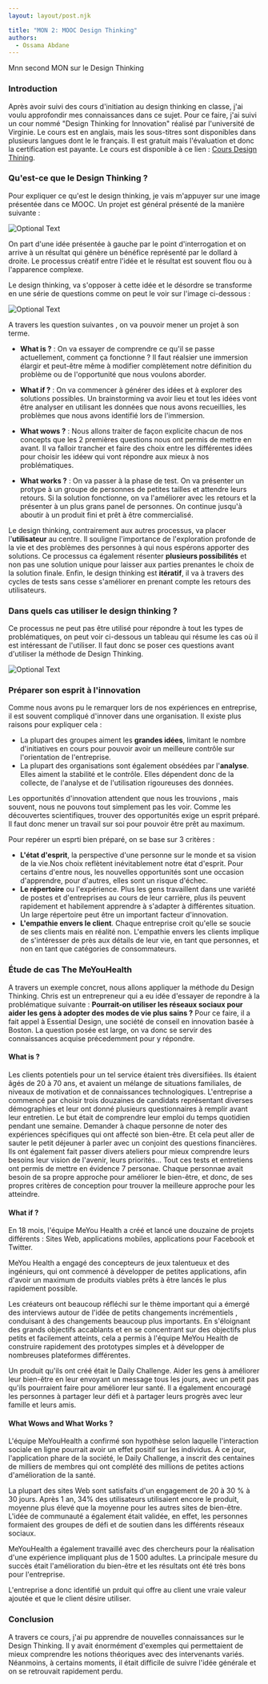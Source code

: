 ```yaml
---
layout: layout/post.njk

title: "MON 2: MOOC Design Thinking"
authors:
  - Ossama Abdane
---
```

<!-- début résumé -->
Mnn second MON sur le Design Thinking
<!-- fin résumé -->


### Introduction 

Après avoir suivi des cours d'initiation au design thinking en classe, j'ai voulu approfondir mes connaissances dans ce sujet. Pour ce faire, j'ai suivi un cour nommé "Design Thinking for Innovation" réalisé par l'université de Virginie. Le cours est en anglais, mais les sous-titres sont disponibles dans plusieurs langues dont le le français. Il est gratuit mais l'évaluation et donc la certification est payante. Le cours est disponible à ce lien : [Cours Design Thining](https://fr.coursera.org/learn/uva-darden-design-thinking-innovation#syllabus).

### Qu'est-ce que le Design Thinking ?

Pour expliquer ce qu'est le design thinking, je vais m'appuyer sur une image présentée dans ce MOOC. Un projet est général présenté de la manière suivante :

![Optional Text](Image1.png)

On part d'une idée présentée à gauche par le point d'interrogation et on arrive à un résultat qui génère un bénéfice représenté par le dollard à droite. Le processus créatif entre l'idée et le résultat est souvent flou ou à l'apparence complexe. 

Le design thinking, va s'opposer à cette idée et le désordre se transforme en une série de questions comme on peut le voir sur l'image ci-dessous : 

![Optional Text](Image2.png)

A travers les question suivantes , on va pouvoir mener un projet à son terme. 

- **What is ?** : On va essayer de comprendre ce qu'il se passe actuellement, comment ça fonctionne ? Il faut réalsier une immersion élargir et peut-être même à modifier complètement notre définition du problème ou de l'opportunité que nous voulons aborder.

- **What if ?** : On va commencer à générer des idées et à explorer des solutions possibles. Un brainstorming va avoir lieu et tout les idées vont être analyser en utilisant les données que nous avons recueillies, les problèmes que nous avons identifié lors de l'immersion.  

- **What wows ?** : Nous allons traiter de façon explicite chacun de nos concepts que les 2 premières questions nous ont permis de mettre en avant. Il va falloir trancher et faire des choix entre les différentes idées pour choisir les idéew qui vont répondre aux mieux à nos problématiques.

- **What works ?** : On va passer à la phase de test. On va présenter un protype à un groupe de personnes de petites tailles et attendre leurs retours. Si la solution fonctionne, on va l'améliorer avec les retours et la présenter à un plus grans panel de personnes. On continue jusqu'à aboutir à un produit fini et prêt à être commercialisé.

Le design thinking, contrairement aux autres processus, va placer l'**utilisateur** au centre. Il souligne l'importance de l'exploration profonde de la vie et des problèmes des personnes à qui nous espérons apporter des solutions. 
Ce processus ca également résenter **plusieurs possibilités** et non pas une solution unique pour laisser aux parties prenantes le choix de la solution finale. 
Enfin, le design thinking est **itératif**, il va à travers des cycles de tests sans cesse s'améliorer en prenant compte les retours des utilisateurs. 

### Dans quels cas utiliser le design thinking ?

Ce processus ne peut pas être utilisé pour répondre à tout les types de problématiques, on peut voir ci-dessous un tableau qui résume les cas où il est intéressant de l'utiliser. Il faut donc se poser ces questions avant d'utiliser la méthode de Design Thinking. 

![Optional Text](Image3.png)


### Préparer son esprit à l'innovation

Comme nous avons pu le remarquer lors de nos expériences en entreprise, il est souvent compliqué d'innover dans une organisation. Il existe plus raisons pour expliquer cela :
- La plupart des groupes aiment les **grandes idées**, limitant le nombre d'initiatives en cours pour pouvoir avoir un meilleure contrôle sur l'orientation de l'entreprise.
- La plupart des organisations sont également obsédées par l'**analyse**. Elles aiment la stabilité et le contrôle. Elles dépendent donc de la collecte, de l'analyse et de l'utilisation rigoureuses des données.

Les opportunités d'innovation attendent que nous les trouvions , mais souvent, nous ne pouvons tout simplement pas les voir. Comme les découvertes scientifiques, trouver des opportunités exige un esprit préparé. Il faut donc mener un travail sur soi pour pouvoir être prêt au maximum.

Pour repérer un esprti bien préparé, on se base sur 3 critères :
- **L'état d'esprit**, la perspective d'une personne sur le monde et sa vision de la vie.Nos choix reflètent inévitablement notre état d'esprit. Pour certains d'entre nous, les nouvelles opportunités sont une occasion d'apprendre, pour d'autres, elles sont un risque d'échec.
- **Le répertoire** ou l'expérience. Plus les gens travaillent dans une variété de postes et d'entreprises au cours de leur carrière, plus ils peuvent rapidement et habilement apprendre à s'adapter à différentes situation. Un large répertoire peut être un important facteur d'innovation.
- **L'empathie envers le client**. Chaque entreprise croit qu'elle se soucie de ses clients mais en réalité non. L'empathie envers les clients implique de s'intéresser de près aux détails de leur vie, en tant que personnes, et non en tant que catégories de consommateurs.

### Étude de cas The MeYouHealth

A travers un exemple concret, nous allons appliquer la méthode du Design Thinking.
Chris est un entrepreneur qui a eu idée d'essayer de repondre à la problématique suivante :
**Pourrait-on utiliser les réseaux sociaux pour aider les gens à adopter des modes de vie plus sains ?**
Pour ce faire, il a fait appel à Essential Design, une société de conseil en innovation basée à Boston.
La question posée est large, on va donc se servir des connaissances acquise précedemment pour y répondre. 

#### What is ?
Les clients potentiels pour un tel service étaient très diversifiées. Ils étaient âgés de 20 à 70 ans, et avaient un mélange de situations familiales, de niveaux de motivation et de connaissances technologiques. L'entreprise a commencé par choisir trois douzaines de candidats représentant diverses démographies et leur ont donné plusieurs questionnaires à remplir avant leur entretien.
Le but était de comprendre leur emploi du temps quotidien pendant une semaine. Demander à chaque personne de noter des expériences spécifiques qui ont affecté son bien-être. Et cela peut aller de sauter le petit déjeuner à parler avec un conjoint des questions financières.
Ils ont également fait passer divers ateliers pour mieux comprendre leurs besoins leur vision de l'avenir, leurs priorités...
Tout ces tests et entretiens ont permis de mettre en évidence 7 personae. Chaque personnae avait besoin de sa propre approche pour améliorer le bien-être, et donc, de ses propres critères de conception pour trouver la meilleure approche pour les atteindre.

#### What if ?

En 18 mois, l'équipe MeYou Health a créé et lancé une douzaine de projets différents : Sites Web, applications mobiles, applications pour Facebook et Twitter.

MeYou Health a engagé des concepteurs de jeux talentueux et des ingénieurs, qui ont commencé à développer de petites applications, afin d'avoir un maximum de produits viables prêts à être lancés le plus rapidement possible.

Les créateurs ont beaucoup réfléchi sur le thème important qui a émergé des interviews autour de l'idée de petits changements incrémentiels , conduisant à des changements beaucoup plus importants.
En s'éloignant des grands objectifs accablants et en se concentrant sur des objectifs plus petits et facilement atteints, cela a permis à l'équipe MeYou Health de construire rapidement des prototypes simples et à développer de nombreuses plateformes différentes.

Un  produit qu'ils ont créé était le Daily Challenge. Aider les gens à améliorer leur bien-être en leur envoyant un message tous les jours, avec un petit pas qu'ils pourraient faire pour améliorer leur santé.
Il a également encouragé les personnes à partager leur défi et à partager leurs progrès avec leur famille et leurs amis.

#### What Wows and What Works ?

L'équipe MeYouHealth a confirmé son hypothèse selon laquelle l'interaction sociale en ligne pourrait avoir un effet positif sur les individus. À ce jour, l'application phare de la société, le Daily Challenge, a inscrit des centaines de milliers de membres qui ont complété des millions de petites actions d'amélioration de la santé.

La plupart des sites Web sont satisfaits d'un engagement de 20 à 30 % à 30 jours. Après 1 an, 34% des utilisateurs utilisaient encore le produit, moyenne plus élevé que la moyenne pour les autres sites de bien-être. L'idée de communauté a également était validée, en effet, les personnes formaient des groupes de défi et de soutien dans les différents réseaux sociaux. 

MeYouHealth a également travaillé avec des chercheurs pour la réalisation d'une expérience impliquant plus de 1 500 adultes. La principale mesure du succès était l'amélioration du bien-être et les résultats ont été très bons pour l'entreprise. 

L'entreprise a donc identifié un prduit qui offre au client une vraie  valeur ajoutée et que le client désire utiliser.


### Conclusion 

A travers ce cours, j'ai pu apprendre de nouvelles connaissances sur le Design Thinking. Il y avait énormément d'exemples qui permettaient de mieux comprendre les notions théoriques avec des intervenants variés. Néanmoins, à certains moments, il était difficile de suivre l'idée générale et on se retrouvait rapidement perdu.  